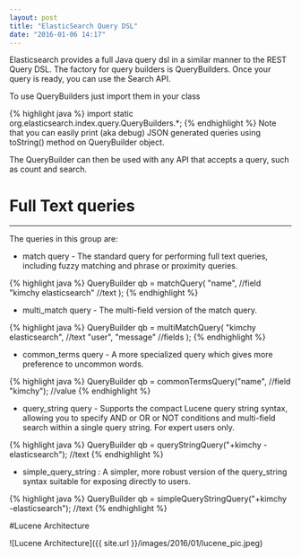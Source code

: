 ```yaml
---
layout: post
title: "ElasticSearch Query DSL"
date: "2016-01-06 14:17"
---
```



Elasticsearch provides a full Java query dsl in a similar manner to the REST Query DSL. The factory for query builders is QueryBuilders. Once your query is ready, you can use the Search API.

To use QueryBuilders just import them in your class


{% highlight java %}
import static org.elasticsearch.index.query.QueryBuilders.*;
{% endhighlight %}
Note that you can easily print (aka debug) JSON generated queries using toString() method on QueryBuilder object.

The QueryBuilder can then be used with any API that accepts a query, such as count and search.

# Full Text queries
---

The queries in this group are:

* match query - The standard query for performing full text queries, including fuzzy matching and phrase or proximity queries.

{% highlight java %}
QueryBuilder qb = matchQuery(
    "name",     //field             
    "kimchy elasticsearch"   //text
);
{% endhighlight %}



* multi_match query - The multi-field version of the match query.

{% highlight java %}
QueryBuilder qb = multiMatchQuery(
    "kimchy elasticsearch", //text
    "user", "message"       //fields
);
{% endhighlight %}

* common_terms query - A more specialized query which gives more preference to uncommon words.

{% highlight java %}
QueryBuilder qb = commonTermsQuery("name",    //field
                                   "kimchy"); //value
{% endhighlight %}

* query_string query - Supports the compact Lucene query string syntax, allowing you to specify AND or OR or NOT conditions and multi-field search within a single query string. For expert users only.

{% highlight java %}
QueryBuilder qb = queryStringQuery("+kimchy -elasticsearch"); //text
{% endhighlight %}

* simple_query_string : A simpler, more robust version of the query_string syntax suitable for exposing directly to users.

{% highlight java %}
QueryBuilder qb = simpleQueryStringQuery("+kimchy -elasticsearch"); //text
{% endhighlight %}

#Lucene Architecture

![Lucene Architecture]({{ site.url }}/images/2016/01/lucene_pic.jpeg)
